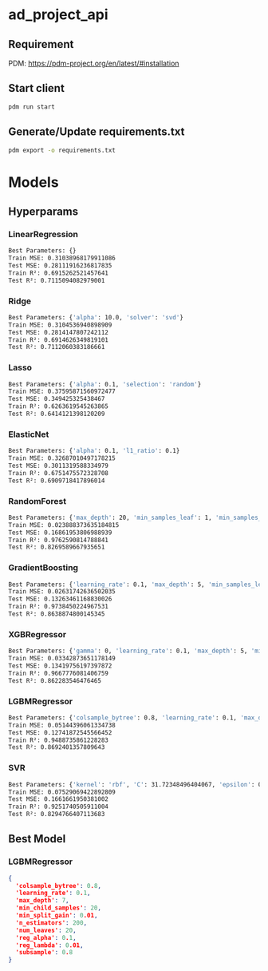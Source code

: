 # ad_project_api

## Requirement
PDM: https://pdm-project.org/en/latest/#installation

## Start client
```bash
pdm run start
```

## Generate/Update requirements.txt
```bash
pdm export -o requirements.txt
```

# Models
## Hyperparams
### LinearRegression
```bash
Best Parameters: {}
Train MSE: 0.31038968179911086
Test MSE: 0.28111916236817835
Train R²: 0.6915262521457641
Test R²: 0.7115094082979001
```

### Ridge
```bash
Best Parameters: {'alpha': 10.0, 'solver': 'svd'}
Train MSE: 0.3104536940898909
Test MSE: 0.2814147807242112
Train R²: 0.6914626349819101
Test R²: 0.7112060383186661
```

### Lasso
```bash
Best Parameters: {'alpha': 0.1, 'selection': 'random'}
Train MSE: 0.37595871560972477
Test MSE: 0.349425325438467
Train R²: 0.6263619545263865
Test R²: 0.6414121398120209
```

### ElasticNet
```bash
Best Parameters: {'alpha': 0.1, 'l1_ratio': 0.1}
Train MSE: 0.32687010497178215
Test MSE: 0.3011319588334979
Train R²: 0.6751475572328708
Test R²: 0.6909718417896014
```

### RandomForest
```bash
Best Parameters: {'max_depth': 20, 'min_samples_leaf': 1, 'min_samples_split': 2, 'n_estimators': 500}
Train MSE: 0.023888373635184815
Test MSE: 0.16861953806988939
Train R²: 0.9762590814788841
Test R²: 0.8269589667935651
```

### GradientBoosting
```bash
Best Parameters: {'learning_rate': 0.1, 'max_depth': 5, 'min_samples_leaf': 1, 'min_samples_split': 5, 'n_estimators': 200}
Train MSE: 0.02631742636502035
Test MSE: 0.13263461168830026
Train R²: 0.9738450224967531
Test R²: 0.8638874800145345
```

### XGBRegressor
```bash
Best Parameters: {'gamma': 0, 'learning_rate': 0.1, 'max_depth': 5, 'min_child_weight': 2, 'n_estimators': 200}
Train MSE: 0.03342873651178149
Test MSE: 0.13419756197397872
Train R²: 0.9667776081406759
Test R²: 0.862283546476465
```

### LGBMRegressor
```bash
Best Parameters: {'colsample_bytree': 0.8, 'learning_rate': 0.1, 'max_depth': 7, 'min_child_samples': 20, 'min_split_gain': 0.01, 'n_estimators': 200, 'num_leaves': 20, 'reg_alpha': 0.1, 'reg_lambda': 0.01, 'subsample': 0.8}
Train MSE: 0.05144396061334738
Test MSE: 0.12741872545566452
Train R²: 0.9488735861228283
Test R²: 0.8692401357809643
```

### SVR
```bash
Best Parameters: {'kernel': 'rbf', 'C': 31.72348496404067, 'epsilon': 0.08945058266848738, 'gamma': 0.004921155164830445}
Train MSE: 0.07529069422892809
Test MSE: 0.1661661950381002
Train R²: 0.9251740505911004
Test R²: 0.8294766407113683
```

## Best Model
### LGBMRegressor
```json
{
  'colsample_bytree': 0.8,
  'learning_rate': 0.1,
  'max_depth': 7,
  'min_child_samples': 20,
  'min_split_gain': 0.01,
  'n_estimators': 200,
  'num_leaves': 20,
  'reg_alpha': 0.1,
  'reg_lambda': 0.01,
  'subsample': 0.8
}
```